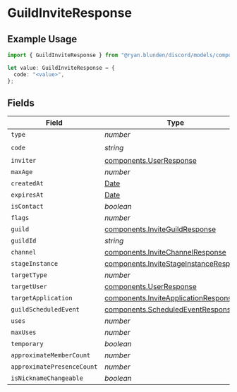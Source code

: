 # GuildInviteResponse

## Example Usage

```typescript
import { GuildInviteResponse } from "@ryan.blunden/discord/models/components";

let value: GuildInviteResponse = {
  code: "<value>",
};
```

## Fields

| Field                                                                                            | Type                                                                                             | Required                                                                                         | Description                                                                                      |
| ------------------------------------------------------------------------------------------------ | ------------------------------------------------------------------------------------------------ | ------------------------------------------------------------------------------------------------ | ------------------------------------------------------------------------------------------------ |
| `type`                                                                                           | *number*                                                                                         | :heavy_minus_sign:                                                                               | N/A                                                                                              |
| `code`                                                                                           | *string*                                                                                         | :heavy_check_mark:                                                                               | N/A                                                                                              |
| `inviter`                                                                                        | [components.UserResponse](../../models/components/userresponse.md)                               | :heavy_minus_sign:                                                                               | N/A                                                                                              |
| `maxAge`                                                                                         | *number*                                                                                         | :heavy_minus_sign:                                                                               | N/A                                                                                              |
| `createdAt`                                                                                      | [Date](https://developer.mozilla.org/en-US/docs/Web/JavaScript/Reference/Global_Objects/Date)    | :heavy_minus_sign:                                                                               | N/A                                                                                              |
| `expiresAt`                                                                                      | [Date](https://developer.mozilla.org/en-US/docs/Web/JavaScript/Reference/Global_Objects/Date)    | :heavy_minus_sign:                                                                               | N/A                                                                                              |
| `isContact`                                                                                      | *boolean*                                                                                        | :heavy_minus_sign:                                                                               | N/A                                                                                              |
| `flags`                                                                                          | *number*                                                                                         | :heavy_minus_sign:                                                                               | N/A                                                                                              |
| `guild`                                                                                          | [components.InviteGuildResponse](../../models/components/inviteguildresponse.md)                 | :heavy_minus_sign:                                                                               | N/A                                                                                              |
| `guildId`                                                                                        | *string*                                                                                         | :heavy_minus_sign:                                                                               | N/A                                                                                              |
| `channel`                                                                                        | [components.InviteChannelResponse](../../models/components/invitechannelresponse.md)             | :heavy_minus_sign:                                                                               | N/A                                                                                              |
| `stageInstance`                                                                                  | [components.InviteStageInstanceResponse](../../models/components/invitestageinstanceresponse.md) | :heavy_minus_sign:                                                                               | N/A                                                                                              |
| `targetType`                                                                                     | *number*                                                                                         | :heavy_minus_sign:                                                                               | N/A                                                                                              |
| `targetUser`                                                                                     | [components.UserResponse](../../models/components/userresponse.md)                               | :heavy_minus_sign:                                                                               | N/A                                                                                              |
| `targetApplication`                                                                              | [components.InviteApplicationResponse](../../models/components/inviteapplicationresponse.md)     | :heavy_minus_sign:                                                                               | N/A                                                                                              |
| `guildScheduledEvent`                                                                            | [components.ScheduledEventResponse](../../models/components/scheduledeventresponse.md)           | :heavy_minus_sign:                                                                               | N/A                                                                                              |
| `uses`                                                                                           | *number*                                                                                         | :heavy_minus_sign:                                                                               | N/A                                                                                              |
| `maxUses`                                                                                        | *number*                                                                                         | :heavy_minus_sign:                                                                               | N/A                                                                                              |
| `temporary`                                                                                      | *boolean*                                                                                        | :heavy_minus_sign:                                                                               | N/A                                                                                              |
| `approximateMemberCount`                                                                         | *number*                                                                                         | :heavy_minus_sign:                                                                               | N/A                                                                                              |
| `approximatePresenceCount`                                                                       | *number*                                                                                         | :heavy_minus_sign:                                                                               | N/A                                                                                              |
| `isNicknameChangeable`                                                                           | *boolean*                                                                                        | :heavy_minus_sign:                                                                               | N/A                                                                                              |